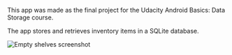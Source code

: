 This app was made as the final project for the Udacity Android Basics: Data Storage course.  

The app stores and retrieves inventory items in a SQLite database.  

![Empty shelves screenshot](https://github.com/malnapolya/InventoryTrackerApp/tree/master/screenshots/empty_shelf.PNG "When you first open the app, you will
be greated by empty shelves")